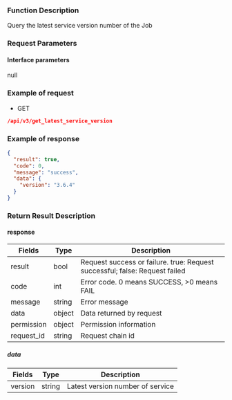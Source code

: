 ### Function Description

Query the latest service version number of the Job

### Request Parameters

#### Interface parameters

null

### Example of request

- GET

```json
/api/v3/get_latest_service_version
```

### Example of response

```json
{
  "result": true,
  "code": 0,
  "message": "success",
  "data": {
    "version": "3.6.4"
  }
}
```

### Return Result Description

#### response

| Fields     | Type   | Description                                                                 |
|------------|--------|-----------------------------------------------------------------------------|
| result     | bool   | Request success or failure. true: Request successful; false: Request failed |
| code       | int    | Error code. 0 means SUCCESS, >0 means FAIL                                  |
| message    | string | Error message                                                               |
| data       | object | Data returned by request                                                    |
| permission | object | Permission information                                                      |
| request_id | string | Request chain id                                                            |

##### data

| Fields  | Type   | Description                      |
|---------|--------|----------------------------------|
| version | string | Latest version number of service |
